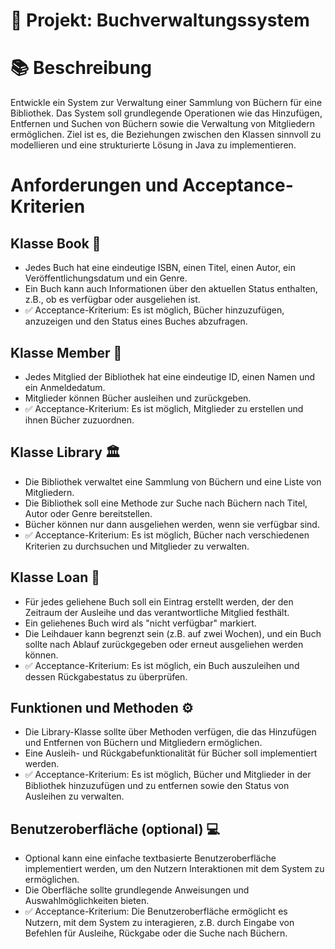 # 📝 Projekt: Buchverwaltungssystem

# 📚 Beschreibung
Entwickle ein System zur Verwaltung einer Sammlung von Büchern für eine Bibliothek. Das System soll grundlegende Operationen wie das Hinzufügen, Entfernen und Suchen von Büchern sowie die Verwaltung von Mitgliedern ermöglichen. Ziel ist es, die Beziehungen zwischen den Klassen sinnvoll zu modellieren und eine strukturierte Lösung in Java zu implementieren.

# Anforderungen und Acceptance-Kriterien
## Klasse Book 📖

- Jedes Buch hat eine eindeutige ISBN, einen Titel, einen Autor, ein Veröffentlichungsdatum und ein Genre.
- Ein Buch kann auch Informationen über den aktuellen Status enthalten, z.B., ob es verfügbar oder ausgeliehen ist.
- ✅ Acceptance-Kriterium: Es ist möglich, Bücher hinzuzufügen, anzuzeigen und den Status eines Buches abzufragen.

## Klasse Member 👤

- Jedes Mitglied der Bibliothek hat eine eindeutige ID, einen Namen und ein Anmeldedatum.
- Mitglieder können Bücher ausleihen und zurückgeben.
- ✅ Acceptance-Kriterium: Es ist möglich, Mitglieder zu erstellen und ihnen Bücher zuzuordnen.

## Klasse Library 🏛️

- Die Bibliothek verwaltet eine Sammlung von Büchern und eine Liste von Mitgliedern.
- Die Bibliothek soll eine Methode zur Suche nach Büchern nach Titel, Autor oder Genre bereitstellen.
- Bücher können nur dann ausgeliehen werden, wenn sie verfügbar sind.
- ✅ Acceptance-Kriterium: Es ist möglich, Bücher nach verschiedenen Kriterien zu durchsuchen und Mitglieder zu verwalten.

## Klasse Loan 🔄

- Für jedes geliehene Buch soll ein Eintrag erstellt werden, der den Zeitraum der Ausleihe und das verantwortliche Mitglied festhält.
- Ein geliehenes Buch wird als "nicht verfügbar" markiert.
- Die Leihdauer kann begrenzt sein (z.B. auf zwei Wochen), und ein Buch sollte nach Ablauf zurückgegeben oder erneut ausgeliehen werden können.
- ✅ Acceptance-Kriterium: Es ist möglich, ein Buch auszuleihen und dessen Rückgabestatus zu überprüfen.

## Funktionen und Methoden ⚙️

- Die Library-Klasse sollte über Methoden verfügen, die das Hinzufügen und Entfernen von Büchern und Mitgliedern ermöglichen.
- Eine Ausleih- und Rückgabefunktionalität für Bücher soll implementiert werden.
- ✅ Acceptance-Kriterium: Es ist möglich, Bücher und Mitglieder in der Bibliothek hinzuzufügen und zu entfernen sowie den Status von Ausleihen zu verwalten.

## Benutzeroberfläche (optional) 💻

- Optional kann eine einfache textbasierte Benutzeroberfläche implementiert werden, um den Nutzern Interaktionen mit dem System zu ermöglichen.
- Die Oberfläche sollte grundlegende Anweisungen und Auswahlmöglichkeiten bieten.
- ✅ Acceptance-Kriterium: Die Benutzeroberfläche ermöglicht es Nutzern, mit dem System zu interagieren, z.B. durch Eingabe von Befehlen für Ausleihe, Rückgabe oder die Suche nach Büchern.